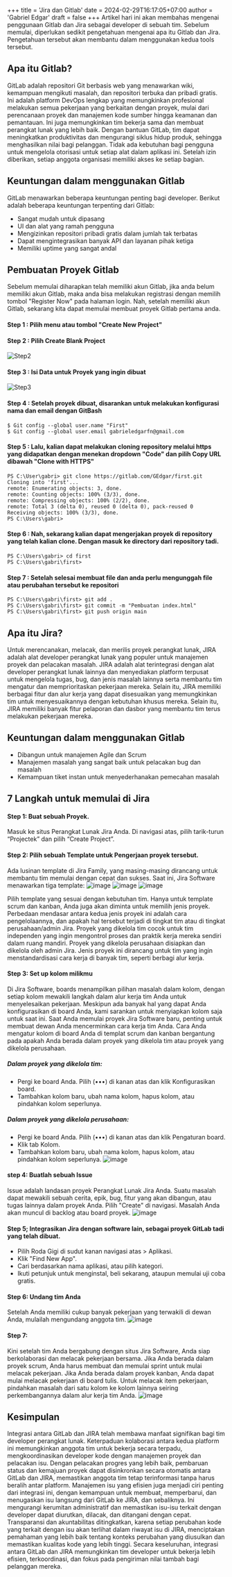 +++
title = 'Jira dan Gitlab'
date = 2024-02-29T16:17:05+07:00
author = 'Gabriel Edgar'
draft = false
+++
Artikel hari ini akan membahas mengenai penggunaan Gitlab dan Jira sebagai developer di sebuah tim. Sebelum memulai, diperlukan sedikit pengetahuan mengenai apa itu Gitlab dan Jira. Pengetahuan tersebut akan membantu dalam menggunakan kedua tools tersebut.

## Apa itu Gitlab?
GitLab adalah repositori Git berbasis web yang menawarkan wiki, kemampuan mengikuti masalah, dan repositori terbuka dan pribadi gratis. Ini adalah platform DevOps lengkap yang memungkinkan profesional melakukan semua pekerjaan yang berkaitan dengan proyek, mulai dari perencanaan proyek dan manajemen kode sumber hingga keamanan dan pemantauan. Ini juga memungkinkan tim bekerja sama dan membuat perangkat lunak yang lebih baik. Dengan bantuan GitLab, tim dapat meningkatkan produktivitas dan mengurangi siklus hidup produk, sehingga menghasilkan nilai bagi pelanggan. Tidak ada kebutuhan bagi pengguna untuk mengelola otorisasi untuk setiap alat dalam aplikasi ini. Setelah izin diberikan, setiap anggota organisasi memiliki akses ke setiap bagian.

## Keuntungan dalam menggunakan Gitlab
GitLab menawarkan beberapa keuntungan penting bagi developer. Berikut adalah beberapa keuntungan terpenting dari Gitlab:
- Sangat mudah untuk dipasang
- UI dan alat yang ramah pengguna
- Mengizinkan repositori pribadi gratis dalam jumlah tak terbatas
- Dapat mengintegrasikan banyak API dan layanan pihak ketiga
- Memiliki uptime yang sangat andal

## Pembuatan Proyek Gitlab
Sebelum memulai diharapkan telah memiliki akun Gitlab, jika anda belum memiliki akun Gitlab, maka anda bisa melakukan registrasi dengan memilih tombol "Register Now" pada halaman login. Nah, setelah memiliki akun Gitlab, sekarang kita dapat memulai membuat proyek Gitlab pertama anda.
#### Step 1 : Pilih menu atau tombol "Create New Project"
#### Step 2 : Pilih Create Blank Project
![Step2](https://github.com/nois44/nois44.github.io/assets/94152526/4c835c3e-639d-4c36-af57-734484d2d991)
#### Step 3 : Isi Data untuk Proyek yang ingin dibuat
![Step3](https://github.com/nois44/nois44.github.io/assets/94152526/54201776-fdb5-4013-a4cd-9f854c6cac5d)
#### Step 4 : Setelah proyek dibuat, disarankan untuk melakukan konfigurasi nama dan email dengan GitBash
```GitBash
$ Git config --global user.name "First"
$ Git config --global user.email gabrieledgarfn@gmail.com
```
#### Step 5 : Lalu, kalian dapat melakukan cloning repository melalui https yang didapatkan dengan menekan dropdown "Code" dan pilih Copy URL dibawah "Clone with HTTPS"
```Terminal
PS C:\User\gabri> git clone https://gitlab.com/GEdgar/first.git
Cloning into 'first'...
remote: Enumerating objects: 3, done.
remote: Counting objects: 100% (3/3), done.
remote: Compressing objects: 100% (2/2), done.
remote: Total 3 (delta 0), reused 0 (delta 0), pack-reused 0
Receiving objects: 100% (3/3), done.
PS C:\Users\gabri> 
```
#### Step 6 : Nah, sekarang kalian dapat mengerjakan proyek di repository yang telah kalian clone. Dengan masuk ke directory dari repository tadi.
```Terminal
PS C:\Users\gabri> cd first
PS C:\Users\gabri\first>
```
#### Step 7 : Setelah selesai membuat file dan anda perlu mengunggah file atau perubahan tersebut ke repositori
```Terminal
PS C:\Users\gabri\first> git add .
PS C:\Users\gabri\first> git commit -m "Pembuatan index.html"
PS C:\Users\gabri\first> git push origin main
```

## Apa itu Jira?
Untuk merencanakan, melacak, dan merilis proyek perangkat lunak, JIRA adalah alat developer perangkat lunak yang populer untuk manajemen proyek dan pelacakan masalah. JIRA adalah alat terintegrasi dengan alat developer perangkat lunak lainnya dan menyediakan platform terpusat untuk mengelola tugas, bug, dan jenis masalah lainnya serta membantu tim mengatur dan memprioritaskan pekerjaan mereka. Selain itu, JIRA memiliki berbagai fitur dan alur kerja yang dapat disesuaikan yang memungkinkan tim untuk menyesuaikannya dengan kebutuhan khusus mereka. Selain itu, JIRA memiliki banyak fitur pelaporan dan dasbor yang membantu tim terus melakukan pekerjaan mereka.

## Keuntungan dalam menggunakan Gitlab
- Dibangun untuk manajemen Agile dan Scrum
- Manajemen masalah yang sangat baik untuk pelacakan bug dan masalah
- Kemampuan tiket instan untuk menyederhanakan pemecahan masalah

## 7 Langkah untuk memulai di Jira
#### Step 1: Buat sebuah Proyek.
Masuk ke situs Perangkat Lunak Jira Anda. Di navigasi atas, pilih tarik-turun “Projectek” dan pilih “Create Project”.
#### Step 2: Pilih sebuah Template untuk Pengerjaan proyek tersebut.
Ada lusinan template di Jira Family, yang masing-masing dirancang untuk membantu tim memulai dengan cepat dan sukses. Saat ini, Jira Software menawarkan tiga template:
![image](https://github.com/nois44/nois44.github.io/assets/94152526/bf50751f-eb63-4112-9e6a-b0cc4cf0332e)
![image](https://github.com/nois44/nois44.github.io/assets/94152526/f3fc8bc1-9779-4c22-b999-93d604497671)
![image](https://github.com/nois44/nois44.github.io/assets/94152526/6a8ba199-36d6-4500-8f90-daf73ac1956b)

Pilih template yang sesuai dengan kebutuhan tim. Hanya untuk template scrum dan kanban, Anda juga akan diminta untuk memilih jenis proyek. Perbedaan mendasar antara kedua jenis proyek ini adalah cara pengelolaannya, dan apakah hal tersebut terjadi di tingkat tim atau di tingkat perusahaan/admin Jira. Proyek yang dikelola tim cocok untuk tim independen yang ingin mengontrol proses dan praktik kerja mereka sendiri dalam ruang mandiri. Proyek yang dikelola perusahaan disiapkan dan dikelola oleh admin Jira. Jenis proyek ini dirancang untuk tim yang ingin menstandardisasi cara kerja di banyak tim, seperti berbagi alur kerja.
#### Step 3: Set up kolom milikmu
Di Jira Software, boards menampilkan pilihan masalah dalam kolom, dengan setiap kolom mewakili langkah dalam alur kerja tim Anda untuk menyelesaikan pekerjaan. Meskipun ada banyak hal yang dapat Anda konfigurasikan di board Anda, kami sarankan untuk menyiapkan kolom saja untuk saat ini. Saat Anda memulai proyek Jira Software baru, penting untuk membuat dewan Anda mencerminkan cara kerja tim Anda. Cara Anda mengatur kolom di board Anda di templat scrum dan kanban bergantung pada apakah Anda berada dalam proyek yang dikelola tim atau proyek yang dikelola perusahaan. 
##### Dalam proyek yang dikelola tim:
- Pergi ke board Anda. Pilih (•••) di kanan atas dan klik Konfigurasikan board.
- Tambahkan kolom baru, ubah nama kolom, hapus kolom, atau pindahkan kolom seperlunya.
##### Dalam proyek yang dikelola perusahaan:
- Pergi ke board Anda. Pilih (•••) di kanan atas dan klik Pengaturan board.
- Klik tab Kolom.
- Tambahkan kolom baru, ubah nama kolom, hapus kolom, atau pindahkan kolom seperlunya.
![image](https://github.com/nois44/nois44.github.io/assets/94152526/417b6320-c380-4321-878d-46469baa8b8b)
#### step 4: Buatlah sebuah Issue
Issue adalah landasan proyek Perangkat Lunak Jira Anda. Suatu masalah dapat mewakili sebuah cerita, epik, bug, fitur yang akan dibangun, atau tugas lainnya dalam proyek Anda. Pilih "Create" di navigasi. Masalah Anda akan muncul di backlog atau board proyek.
![image](https://github.com/nois44/nois44.github.io/assets/94152526/1be22b43-d223-4b24-882d-b19771cec780)
#### Step 5; Integrasikan Jira dengan software lain, sebagai proyek GitLab tadi yang telah dibuat.
- Pilih Roda Gigi di sudut kanan navigasi atas > Aplikasi.
- Klik "Find New App".
- Cari berdasarkan nama aplikasi, atau pilih kategori.
- Ikuti petunjuk untuk menginstal, beli sekarang, ataupun memulai uji coba gratis.
#### Step 6: Undang tim Anda
Setelah Anda memiliki cukup banyak pekerjaan yang terwakili di dewan Anda, mulailah mengundang anggota tim.
![image](https://github.com/nois44/nois44.github.io/assets/94152526/64bfeab3-ebe7-4ddc-ad9b-92433f4f79fe)
#### Step 7:
Kini setelah tim Anda bergabung dengan situs Jira Software, Anda siap berkolaborasi dan melacak pekerjaan bersama. Jika Anda berada dalam proyek scrum, Anda harus membuat dan memulai sprint untuk mulai melacak pekerjaan. Jika Anda berada dalam proyek kanban, Anda dapat mulai melacak pekerjaan di board tulis. Untuk melacak item pekerjaan, pindahkan masalah dari satu kolom ke kolom lainnya seiring perkembangannya dalam alur kerja tim Anda.
![image](https://github.com/nois44/nois44.github.io/assets/94152526/5425afbe-6071-4d8e-b9c2-b4fd522456ef)

## Kesimpulan
Integrasi antara GitLab dan JIRA telah membawa manfaat signifikan bagi tim developer perangkat lunak. Keterpaduan kolaborasi antara kedua platform ini memungkinkan anggota tim untuk bekerja secara terpadu, mengkoordinasikan developer kode dengan manajemen proyek dan pelacakan isu. Dengan pelacakan progres yang lebih baik, pembaruan status dan kemajuan proyek dapat disinkronkan secara otomatis antara GitLab dan JIRA, memastikan anggota tim tetap terinformasi tanpa harus beralih antar platform. Manajemen isu yang efisien juga menjadi ciri penting dari integrasi ini, dengan kemampuan untuk membuat, memperbarui, dan menugaskan isu langsung dari GitLab ke JIRA, dan sebaliknya. Ini mengurangi kerumitan administratif dan memastikan isu-isu terkait dengan developer dapat diurutkan, dilacak, dan ditangani dengan cepat. Transparansi dan akuntabilitas ditingkatkan, karena setiap perubahan kode yang terkait dengan isu akan terlihat dalam riwayat isu di JIRA, menciptakan pemahaman yang lebih baik tentang konteks perubahan yang diusulkan dan memastikan kualitas kode yang lebih tinggi. Secara keseluruhan, integrasi antara GitLab dan JIRA memungkinkan tim developer untuk bekerja lebih efisien, terkoordinasi, dan fokus pada pengiriman nilai tambah bagi pelanggan mereka.
